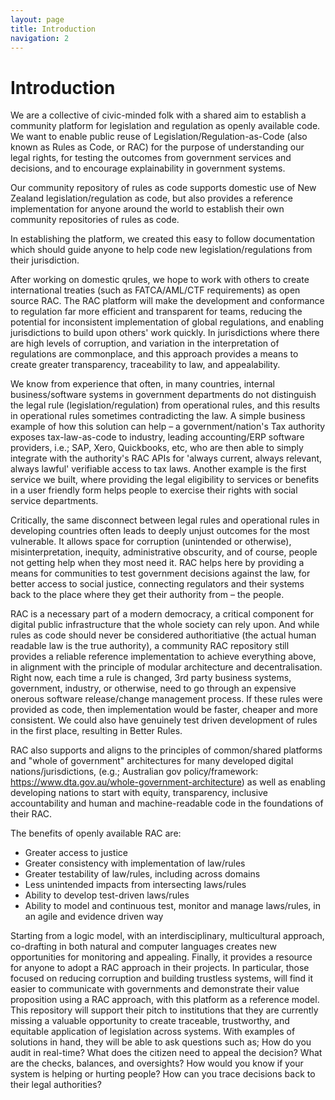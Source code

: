 ```yaml
---
layout: page
title: Introduction
navigation: 2
---
```


# Introduction

We are a collective of civic-minded folk with a shared aim to establish a community platform for legislation and regulation as openly available code. We want to enable public reuse of Legislation/Regulation-as-Code (also known as Rules as Code, or RAC) for the purpose of understanding our legal rights, for testing the outcomes from government services and decisions, and to encourage explainability in government systems. 

Our community repository of rules as code supports domestic use of New Zealand legislation/regulation as code, but also provides a reference implementation for anyone around the world to establish their own community repositories of rules as code. 

In establishing the platform, we created this easy to follow documentation which should guide anyone to help code new legislation/regulations from their jurisdiction. 

After working on domestic qrules, we hope to work with others to create international treaties (such as FATCA/AML/CTF requirements) as open source RAC. The RAC platform will make the development and conformance to regulation far more efficient and transparent for teams, reducing the potential for inconsistent implementation of global regulations, and enabling jurisdictions to build upon others' work quickly. In jurisdictions where there are high levels of corruption, and variation in the interpretation of regulations are commonplace, and this approach provides a means to create greater transparency, traceability to law, and appealability. 

We know from experience that often, in many countries, internal business/software systems in government departments do not distinguish the legal rule (legislation/regulation) from operational rules, and this results in operational rules sometimes contradicting the law. A simple business example of how this solution can help – a government/nation's Tax authority exposes tax-law-as-code to industry, leading accounting/ERP software providers, i.e.; SAP, Xero, Quickbooks, etc, who are then able to simply integrate with the authority's RAC APIs for 'always current, always relevant, always lawful' verifiable access to tax laws. Another example is the first service we built, where providing the legal eligibility to services or benefits in a user friendly form helps people to exercise their rights with social service departments.

Critically, the same disconnect between legal rules and operational rules in developing countries often leads to deeply unjust outcomes for the most vulnerable. It allows space for corruption (unintended or otherwise), misinterpretation, inequity, administrative obscurity, and of course, people not getting help when they most need it. RAC helps here by providing a means for communities to test government decisions against the law, for better access to social justice, connecting regulators and their systems back to the place where they get their authority from – the people.

RAC is a necessary part of a modern democracy, a critical component for digital public infrastructure that the whole society can rely upon. And while rules as code should never be considered authoritiative (the actual human readable law is the true authority), a community RAC repository still provides a reliable reference implementation to achieve everything above, in alignment with the principle of modular architecture and decentralisation. Right now, each time a rule is changed, 3rd party business systems, government, industry, or otherwise, need to go through an expensive onerous software release/change management process. If these rules were provided as code, then implementation would be faster, cheaper and more consistent. We could also have genuinely test driven development of rules in the first place, resulting in Better Rules.

RAC also supports and aligns to the principles of common/shared platforms and "whole of government" architectures for many developed digital nations/jurisdictions, (e.g.; Australian gov policy/framework: https://www.dta.gov.au/whole-government-architecture) as well as enabling developing nations to start with equity, transparency, inclusive accountability and human and machine-readable code in the foundations of their RAC. 

The benefits of openly available RAC are:
* Greater access to justice 
* Greater consistency with implementation of law/rules
* Greater testability of law/rules, including across domains
* Less unintended impacts from intersecting laws/rules
* Ability to develop test-driven laws/rules
* Ability to model and continuous test, monitor and manage laws/rules, in an agile and evidence driven way

Starting from a logic model, with an interdisciplinary, multicultural approach, co-drafting in both natural and computer languages creates new opportunities for monitoring and appealing. Finally, it provides a resource for anyone to adopt a RAC approach in their projects. In particular, those focused on reducing corruption and building trustless systems, will find it easier to communicate with governments and demonstrate their value proposition using a RAC approach, with this platform as a reference model. This repository will support their pitch to institutions that they are currently missing a valuable opportunity to create traceable, trustworthy, and equitable application of legislation across systems. With examples of solutions in hand, they will be able to ask questions such as; How do you audit in real-time? What does the citizen need to appeal the decision? What are the checks, balances, and oversights? How would you know if your system is helping or hurting people? How can you trace decisions back to their legal authorities?
